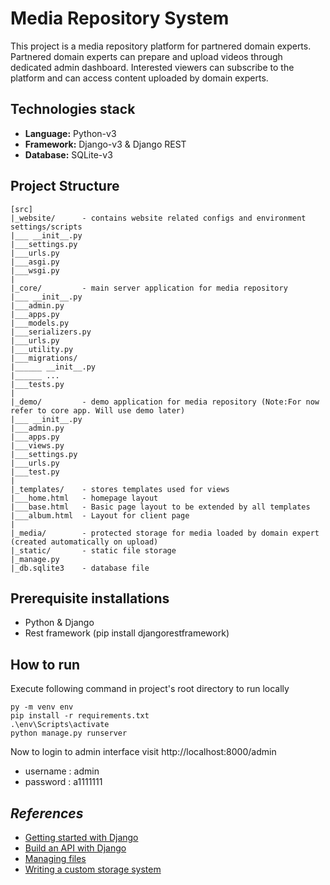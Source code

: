 # Media Repository System

This project is a media repository platform for partnered domain experts. Partnered domain experts can prepare and upload videos through dedicated admin dashboard. Interested viewers can subscribe to the platform and can access content uploaded by domain experts.

## Technologies stack
- **Language:** Python-v3
- **Framework:** Django-v3 & Django REST
- **Database:** SQLite-v3

## Project Structure

```
[src]
|_website/      - contains website related configs and environment settings/scripts
|___ __init__.py
|___settings.py
|___urls.py
|___asgi.py
|___wsgi.py
|
|_core/         - main server application for media repository
|___ __init__.py
|___admin.py
|___apps.py
|___models.py
|___serializers.py
|___urls.py
|___utility.py
|___migrations/
|______ __init__.py
|______ ...
|___tests.py
|
|_demo/         - demo application for media repository (Note:For now refer to core app. Will use demo later)
|___ __init__.py
|___admin.py
|___apps.py
|___views.py
|___settings.py
|___urls.py
|___test.py
|
|_templates/    - stores templates used for views
|___home.html   - homepage layout
|___base.html   - Basic page layout to be extended by all templates
|___album.html  - Layout for client page
|
|_media/        - protected storage for media loaded by domain expert (created automatically on upload)
|_static/       - static file storage
|_manage.py
|_db.sqlite3    - database file
```

## Prerequisite installations
- Python & Django
- Rest framework (pip install djangorestframework)

## How to run

Execute following command in project's root directory to run locally

```shell
py -m venv env
pip install -r requirements.txt
.\env\Scripts\activate
python manage.py runserver
```

Now to login to admin interface visit http://localhost:8000/admin
- username : admin
- password : a1111111

## *References*

- [Getting started with Django](https://docs.djangoproject.com/en/3.0/intro/)
- [Build an API with Django](https://www.youtube.com/playlist?list=PLLRM7ROnmA9HzbIXYN6D3wOZ0wUrqNs_d)
- [Managing files](https://docs.djangoproject.com/en/3.0/topics/files/)
- [Writing a custom storage system](https://docs.djangoproject.com/en/3.0/howto/custom-file-storage/)
